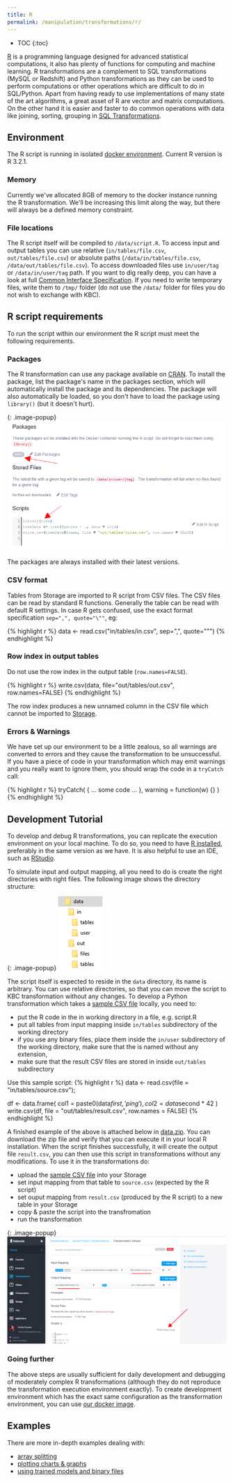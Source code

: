 ```yaml
---
title: R
permalink: /manipulation/transformations/r/
---
```


* TOC
{:toc}

[R](https://www.r-project.org/about.html) is a programming language designed for advanced statistical 
computations, it also has plenty of functions for computing and machine learning. R transformations are a 
complement to SQL transformations (MySQL or Redshift) and Python transformations as they can be used to 
perform computations or other operations which are difficult to do in SQL/Python. Apart from having ready to use
implementations of many state of the art algorithms, a great asset of R are vector and matrix computations.
On the other hand it is easier and faster to do common operations with data like joining, sorting, grouping in 
[SQL Transformations](/manipulation/transformations/). 

## Environment
The R script is running in isolated [docker environment](http://developers.keboola.com/overview/docker-bundle/). 
Current R version is R 3.2.1.

### Memory
Currently we've allocated 8GB of memory to the docker instance running the R transformation. 
We'll be increasing this limit along the way, but there will always be a defined memory constraint.

### File locations
The R script itself will be compiled to `/data/script.R`. To access input and output tables you 
can use relative (`in/tables/file.csv`, `out/tables/file.csv`) or absolute 
paths (`/data/in/tables/file.csv`, `/data/out/tables/file.csv`). To access downloaded 
files use `in/user/tag` or `/data/in/user/tag` path. If you want to dig really deep, you 
can have a look at full [Common Interface Specification](http://developers.keboola.com/extend/common-interface/).
If you need to write temporary files, write them to `/tmp/` folder (do not use the `/data/` folder for
files you do not wish to exchange with KBC).

## R script requirements
To run the script within our environment the R script must meet the following requirements.

### Packages
The R transformation can use any package available on 
[CRAN](https://www.cran.r-project.org/web/packages/available_packages_by_name.html). To install the package, list 
the package's name in the packages section, which will automatically install the package and its dependencies. 
The package will also automatically be loaded, so you don't have to load the package using `library()` 
(but it doesn't hurt). 

{: .image-popup}
![Screenshot - Package Configuration](/manipulation/transformations/r/packages.png)

The packages are always installed with their latest versions.

### CSV format
Tables from Storage are imported to R script from CSV files. The CSV files can be read by standard R functions. 
Generally the table can be read with default R settings. In case R gets confused, use the exact format 
specification `sep=",", quote="\""`, eg:

{% highlight r %}
data <- read.csv("in/tables/in.csv", sep=",", quote="\"")
{% endhighlight %}

### Row index in output tables
Do not use the row index in the output table (`row.names=FALSE`).

{% highlight r %}
write.csv(data, file="out/tables/out.csv", row.names=FALSE)
{% endhighlight %}

The row index produces a new unnamed column in the CSV file which cannot be imported to 
[Storage](/storage/).

### Errors & Warnings
We have set up our environment to be a little zealous, so all warnings are converted to errors and
they cause the transformation to be unsuccessful. If you have a piece of code in your transformation which may emit 
warnings and you really want to ignore them, you should wrap the code in a `tryCatch` call:

{% highlight r %}
tryCatch(
    { ... some code ... }, 
    warning = function(w) {}
)
{% endhighlight %}

## Development Tutorial
To develop and debug R transformations, you can replicate the execution environment on your local machine. 
To do so, you need to have [R installed](https://cloud.r-project.org/), preferably in the same version as we 
have. It is also helpful to use an IDE, such as [RStudio](https://www.rstudio.com/products/rstudio/#Desktop).

To simulate input and output mapping, all you need to do is create the right directories with right files. 
The following image shows the directory structure:

{: .image-popup}
![Screenshot - Data folder structure](/manipulation/transformations/r/tree.png)

The script itself is expected to reside in the `data` directory, its name is arbitrary. You can use relative directories, 
so that you can move the script to KBC transformation without any changes. To develop a Python transformation which takes
 a [sample CSV file](/manipulation/transformations/r/source.csv) 
locally, you need to:

- put the R code in the in working directory in a file, e.g. script.R  
- put all tables from input mapping inside `in/tables` subdirectory of the working directory 
- if you use any binary files, place them inside the `in/user` subdirectory of the working directory,
 make sure that the is named without any extension,
- make sure that the result CSV files are stored in inside `out/tables` subdirectory

Use this sample script:
{% highlight r %}
data <- read.csv(file = "in/tables/source.csv");

df <- data.frame(
  col1 = paste0(data$first, 'ping'),
  col2 = data$second * 42
)
write.csv(df, file = "out/tables/result.csv", row.names = FALSE)
{% endhighlight %}

A finished example of the above is attached below in [data.zip](/manipulation/transformations/r/data.zip). You can 
download the zip file and verify that you can execute it in your local R installation. When the script finishes successfully, it
will create the output file `result.csv`, you can then use this script in transformations without any modifications. To 
use it in the transformations do:

- upload the [sample CSV file](/manipulation/transformations/r/source.csv) into your Storage
- set input mapping from that table to `source.csv` (expected by the R script)
- set ouput mapping from `result.csv` (produced by the R script) to a new table in your Storage
- copy & paste the script into the transfromation
- run the transformation

{: .image-popup}
![Screenshot - Sample Input Output Mapping](/manipulation/transformations/python/sample-io.png)

### Going further
The above steps are usually sufficient for daily development and debugging of moderately complex R transformations 
(although they do not reproduce the transformation execution environment exactly). To create development environment 
which has the exact same configuration as the transformation environment, you can use 
[our docker image](http://developers.keboola.com/extend/docker/running/#running-transformations).

## Examples
There are more in-depth examples dealing with:

- [array splitting](/manipulation/transformations/r/array-splitter/)
- [plotting charts & graphs](/manipulation/transformations/r/plots/)
- [using trained models and binary files](/manipulation/transformations/r/binary/)
